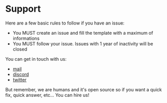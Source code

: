 # Support

Here are a few basic rules to follow if you have an issue:
- You MUST create an issue and fill the template with a maximum of informations
- You MUST follow your issue. Issues with 1 year of inactivity will be closed 

You can get in touch with us:
- [mail](mailto:LePetitBloc@bonjour.lepetitbloc.net)
- [discord](https://discordapp.com/invite/PhdnNnf)
- [twitter](https://twitter.com/lepetitbloc)

But remember, we are humans and it's open source so if you want a quick fix, quick answer, etc...
You can hire us!
